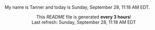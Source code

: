 My name is Tanner and today is Sunday, September 28, 11:18 AM EDT.

<p align="center">This <i>README</i> file is generated <b>every 3 hours</b>!</br>Last refresh: Sunday, September 28, 11:18 AM EDT<br /></p>

